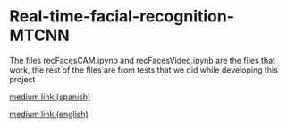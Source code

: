 # Real-time-facial-recognition-MTCNN

The files recFacesCAM.ipynb and recFacesVideo.ipynb are the files that work, the rest of the files are from tests that we did while developing this project

[medium link (spanish)](https://medium.com/p/2e2b53870995/edit)

[medium link (english)](https://medium.com/p/253bc43d7c32/edit)
